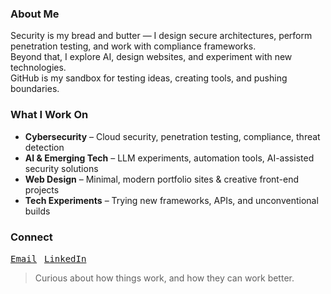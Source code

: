 ### About Me
Security is my bread and butter — I design secure architectures, perform penetration testing, and work with compliance frameworks.  
Beyond that, I explore AI, design websites, and experiment with new technologies.  
GitHub is my sandbox for testing ideas, creating tools, and pushing boundaries.

### What I Work On
- **Cybersecurity** – Cloud security, penetration testing, compliance, threat detection  
- **AI & Emerging Tech** – LLM experiments, automation tools, AI-assisted security solutions  
- **Web Design** – Minimal, modern portfolio sites & creative front-end projects  
- **Tech Experiments** – Trying new frameworks, APIs, and unconventional builds  

### Connect
<a href="mailto:kuladeepbmantri@gmail.com"><kbd>Email</kbd></a> &nbsp; <a href="https://linkedin.com/in/kuladeepmantri"><kbd>LinkedIn</kbd></a>

> Curious about how things work, and how they can work better.
